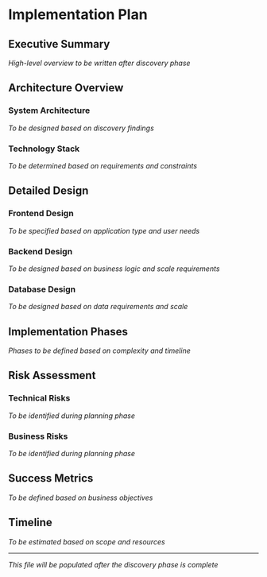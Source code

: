 # Implementation Plan

## Executive Summary
*High-level overview to be written after discovery phase*

## Architecture Overview
### System Architecture
*To be designed based on discovery findings*

### Technology Stack
*To be determined based on requirements and constraints*

## Detailed Design
### Frontend Design
*To be specified based on application type and user needs*

### Backend Design
*To be designed based on business logic and scale requirements*

### Database Design
*To be designed based on data requirements and scale*

## Implementation Phases
*Phases to be defined based on complexity and timeline*

## Risk Assessment
### Technical Risks
*To be identified during planning phase*

### Business Risks
*To be identified during planning phase*

## Success Metrics
*To be defined based on business objectives*

## Timeline
*To be estimated based on scope and resources*

---
*This file will be populated after the discovery phase is complete*